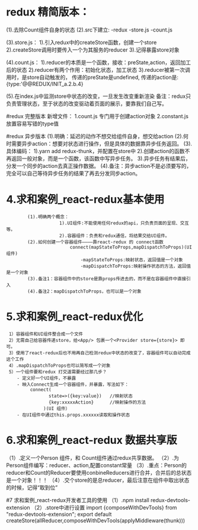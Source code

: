 
# redux 精简版本：
(1).去除Count组件自身的状态
(2).src下建立:
-redux
-store.js
-count.js

(3).store.js：
1).引入redux中的createStore函数，创建一个store
2).createStore调用时要传入一个为其服务的reducer
3).记得暴露store对象

(4).count.js：
1).reducer的本质是一个函数，接收：preState,action，返回加工后的状态
2).reducer有两个作用：初始化状态，加工状态
3).reducer被第一次调用时，是store自动触发的，
传递的preState是undefined,
传递的action是:{type:'@@REDUX/INIT_a.2.b.4}

(5).在index.js中监测store中状态的改变，一旦发生改变重新渲染<App/>
备注：redux只负责管理状态，至于状态的改变驱动着页面的展示，要靠我们自己写。



#redux 完整版本
新增文件：
1.count.js 专门用于创建action对象
2.constant.js 放置容易写错的type值

#redux 异步版本
	 (1).明确：延迟的动作不想交给组件自身，想交给action
	 (2).何时需要异步action：想要对状态进行操作，但是具体的数据靠异步任务返回。
	 (3).具体编码：
	 			1).yarn add redux-thunk，并配置在store中
	 			2).创建action的函数不再返回一般对象，而是一个函数，该函数中写异步任务。
	 			3).异步任务有结果后，分发一个同步的action去真正操作数据。
	 (4).备注：异步action不是必须要写的，完全可以自己等待异步任务的结果了再去分发同步action。


# 4.求和案例_react-redux基本使用
			(1).明确两个概念：
						1).UI组件:不能使用任何redux的api，只负责页面的呈现、交互等。
						2).容器组件：负责和redux通信，将结果交给UI组件。
			(2).如何创建一个容器组件————靠react-redux 的 connect函数
							connect(mapStateToProps,mapDispatchToProps)(UI组件)
								-mapStateToProps:映射状态，返回值是一个对象
								-mapDispatchToProps:映射操作状态的方法，返回值是一个对象
			(3).备注1：容器组件中的store是靠props传进去的，而不是在容器组件中直接引入
			(4).备注2：mapDispatchToProps，也可以是一个对象

# 5.求和案例_react-redux优化
     1）容器组件和UI组件整合成一个文件
     2）无需自己给容器传递store，给<App/> 包裹一个<Provider store={store}> 即可。
     3）使用了react-redux后也不用再自己检测redux中状态的改变了，容器组件可以自动完成这个工作
     4）.mapDispatchToProps也可以简写成一个对象
     5）一个组件要和redux 打交道需要经过那几步？
        - 定义好一个UI组件，不暴露
        - 映入Connect生成一个容器组件，并暴露，写法如下：
             connect(
                    state=>({key:value})   //映射状态
                    {key:xxxxxAction}      //映射操作的方法
                  )(UI 组件）
        - 在UI组件中通过this.props.xxxxxx读取和操作状态

# 6.求和案例_react-redux 数据共享版
（1）.定义一个Person 组件，和 Count组件通过redux共享数据。
（2）.为Person组件编写：reducer、action,配置constant常量
（3）.重点：Person的reducer和Count的Reducer要使用conbineReducers进行合并，合并后的总状态是一个对象！！！
（4）.交个store的是总reducer，最后注意在组件中取出状态的时候，记得“取到位”


#7 求和案例_react-redux开发者工具的使用
（1）.npm install redux-devtools-extension
（2）.store中进行设置
import {composeWithDevTools} from "redux-devtools-extension";
export default createStore(allReducer,composeWithDevTools(applyMiddleware(thunk)))

 

